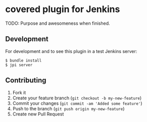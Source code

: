 # covered plugin for Jenkins

TODO: Purpose and awesomeness when finished.

## Development

For development and to see this plugin in a test Jenkins server:

```
$ bundle install
$ jpi server
```

## Contributing

1. Fork it
2. Create your feature branch (`git checkout -b my-new-feature`)
3. Commit your changes (`git commit -am 'Added some feature'`)
4. Push to the branch (`git push origin my-new-feature`)
5. Create new Pull Request
